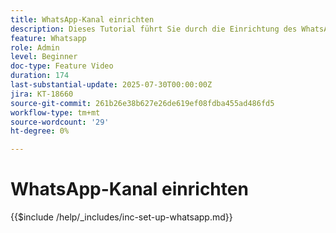 ```yaml
---
title: WhatsApp-Kanal einrichten
description: Dieses Tutorial führt Sie durch die Einrichtung des WhatsApp-Kanals in Adobe Journey Optimizer, um Echtzeit-Business-Messaging zu ermöglichen.
feature: Whatsapp
role: Admin
level: Beginner
doc-type: Feature Video
duration: 174
last-substantial-update: 2025-07-30T00:00:00Z
jira: KT-18660
source-git-commit: 261b26e38b627e26de619ef08fdba455ad486fd5
workflow-type: tm+mt
source-wordcount: '29'
ht-degree: 0%

---
```


# WhatsApp-Kanal einrichten

{{$include /help/_includes/inc-set-up-whatsapp.md}}